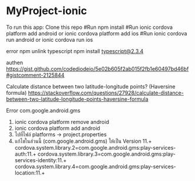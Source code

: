 # MyProject-ionic

To run this app:
Clone this repo
    #Run npm install
    #Run ionic cordova platform add android or ionic cordova platform add ios
    #Run ionic cordova run android or ionic cordova run ios

error
npm unlink typescript
npm install typescript@2.3.4 

authen
https://gist.github.com/codediodeio/5e02b605f2ab015f2fb1e60497bd46bf#gistcomment-2125844

Calculate distance between two latitude-longitude points? (Haversine formula)
https://stackoverflow.com/questions/27928/calculate-distance-between-two-latitude-longitude-points-haversine-formula


Error com.google.android.gms
1. ionic cordova platform remove android
2. ionic cordova platform add android
3. ไปที่ไฟล์ platforms -> project.properties
4. แก้ไขในส่วนนี้ (com.google.android.gms) ให้เป็น Version 11.+ 
    cordova.system.library.2=com.google.android.gms:play-services-auth:11.+
    cordova.system.library.3=com.google.android.gms:play-services-identity:11.+
    cordova.system.library.4=com.google.android.gms:play-services-location:11.+